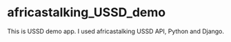 # africastalking_USSD_demo
This is USSD demo app. I used africastalking USSD API, Python and Django.
